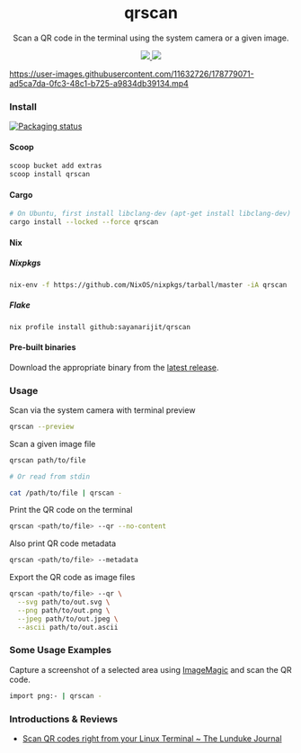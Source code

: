 <h1 align="center">
qrscan
</h1>

<p align="center">
Scan a QR code in the terminal using the system camera or a given image.
</p>

<p align="center">

<a href="https://crates.io/crates/qrscan">
<img src="https://img.shields.io/crates/v/qrscan.svg" />
</a>

<a href="https://github.com/sayanarijit/qrscan/commits">
<img src="https://img.shields.io/github/commit-activity/m/sayanarijit/qrscan" />
</a>

</p>

<p align="center">

https://user-images.githubusercontent.com/11632726/178779071-ad5ca7da-0fc3-48c1-b725-a9834db39134.mp4

</p>

### Install

[![Packaging status](https://repology.org/badge/vertical-allrepos/qrscan.svg)](https://repology.org/project/qrscan/versions)

#### Scoop

```powershell
scoop bucket add extras
scoop install qrscan
```

#### Cargo

```bash
# On Ubuntu, first install libclang-dev (apt-get install libclang-dev)
cargo install --locked --force qrscan
```

#### Nix

##### Nixpkgs

```bash
nix-env -f https://github.com/NixOS/nixpkgs/tarball/master -iA qrscan
```

##### Flake

```bash
nix profile install github:sayanarijit/qrscan
```

#### Pre-built binaries

Download the appropriate binary from the [latest release](https://github.com/sayanarijit/qrscan/releases/latest).

### Usage

Scan via the system camera with terminal preview

```bash
qrscan --preview
```

Scan a given image file

```bash
qrscan path/to/file

# Or read from stdin

cat /path/to/file | qrscan -
```

Print the QR code on the terminal

```bash
qrscan <path/to/file> --qr --no-content
```

Also print QR code metadata

```bash
qrscan <path/to/file> --metadata
```

Export the QR code as image files

```bash
qrscan <path/to/file> --qr \
  --svg path/to/out.svg \
  --png path/to/out.png \
  --jpeg path/to/out.jpeg \
  --ascii path/to/out.ascii
```

### Some Usage Examples

Capture a screenshot of a selected area using [ImageMagic](https://imagemagick.org/index.php) and scan the QR code.

```bash
import png:- | qrscan -
```

### Introductions & Reviews

- [Scan QR codes right from your Linux Terminal ~ The Lunduke Journal](https://lunduke.substack.com/p/scan-qr-codes-right-from-your-linux)
